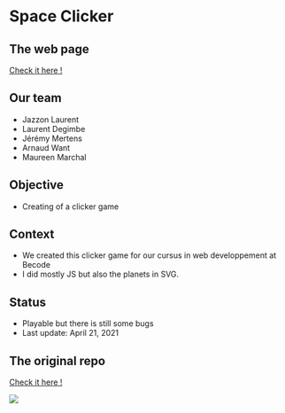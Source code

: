 # Space Clicker

## The web page

[Check it here !](https://laurent-jazzon.github.io/space-clicker/)

## Our team

- Jazzon Laurent
- Laurent Degimbe
- Jérémy Mertens
- Arnaud Want
- Maureen Marchal

## Objective

- Creating of a clicker game 

## Context

- We created this clicker game for our cursus in web developpement at Becode
- I did mostly JS but also the planets in SVG.

## Status 

- Playable but there is still some bugs
- Last update: April 21, 2021

## The original repo

[Check it here !](https://github.com/Maureenm41/CookieClicker)

![](https://media.giphy.com/media/l4KhQo2MESJkc6QbS/giphy.gif)
